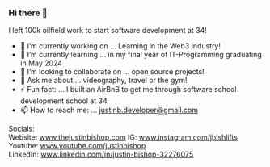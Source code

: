 ### Hi there 👋

I left 100k oilfield work to start software development at 34!

- 🔭 I’m currently working on ... Learning in the Web3 industry!
- 🌱 I’m currently learning ... in my final year of IT-Programming graduating in May 2024
- 👯 I’m looking to collaborate on ... open source projects!
- 💬 Ask me about ... videography, travel or the gym!
- ⚡ Fun fact: ... I built an AirBnB to get me through software school development school at 34
- 📫 How to reach me: ... justinb.developer@gmail.com

Socials:   
Website: www.thejustinbishop.com
IG: www.instagram.com/jbishlifts   
Youtube: www.youtube.com/justinbishop   
LinkedIn: www.linkedin.com/in/justin-bishop-32276075 
